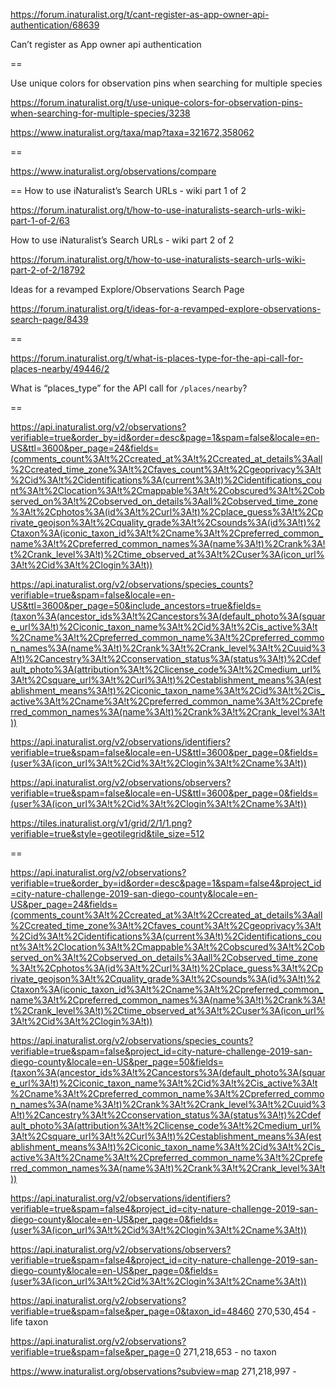 https://forum.inaturalist.org/t/cant-register-as-app-owner-api-authentication/68639

Can’t register as App owner api authentication

==

Use unique colors for observation pins when searching for multiple species

https://forum.inaturalist.org/t/use-unique-colors-for-observation-pins-when-searching-for-multiple-species/3238

https://www.inaturalist.org/taxa/map?taxa=321672,358062

==

https://www.inaturalist.org/observations/compare

==
How to use iNaturalist’s Search URLs - wiki part 1 of 2

https://forum.inaturalist.org/t/how-to-use-inaturalists-search-urls-wiki-part-1-of-2/63

How to use iNaturalist’s Search URLs - wiki part 2 of 2

https://forum.inaturalist.org/t/how-to-use-inaturalists-search-urls-wiki-part-2-of-2/18792

Ideas for a revamped Explore/Observations Search Page

https://forum.inaturalist.org/t/ideas-for-a-revamped-explore-observations-search-page/8439

==

https://forum.inaturalist.org/t/what-is-places-type-for-the-api-call-for-places-nearby/49446/2

What is “places_type” for the API call for `/places/nearby`?

==

https://api.inaturalist.org/v2/observations?verifiable=true&order_by=id&order=desc&page=1&spam=false&locale=en-US&ttl=3600&per_page=24&fields=(comments_count%3A!t%2Ccreated_at%3A!t%2Ccreated_at_details%3Aall%2Ccreated_time_zone%3A!t%2Cfaves_count%3A!t%2Cgeoprivacy%3A!t%2Cid%3A!t%2Cidentifications%3A(current%3A!t)%2Cidentifications_count%3A!t%2Clocation%3A!t%2Cmappable%3A!t%2Cobscured%3A!t%2Cobserved_on%3A!t%2Cobserved_on_details%3Aall%2Cobserved_time_zone%3A!t%2Cphotos%3A(id%3A!t%2Curl%3A!t)%2Cplace_guess%3A!t%2Cprivate_geojson%3A!t%2Cquality_grade%3A!t%2Csounds%3A(id%3A!t)%2Ctaxon%3A(iconic_taxon_id%3A!t%2Cname%3A!t%2Cpreferred_common_name%3A!t%2Cpreferred_common_names%3A(name%3A!t)%2Crank%3A!t%2Crank_level%3A!t)%2Ctime_observed_at%3A!t%2Cuser%3A(icon_url%3A!t%2Cid%3A!t%2Clogin%3A!t))

https://api.inaturalist.org/v2/observations/species_counts?verifiable=true&spam=false&locale=en-US&ttl=3600&per_page=50&include_ancestors=true&fields=(taxon%3A(ancestor_ids%3A!t%2Cancestors%3A(default_photo%3A(square_url%3A!t)%2Ciconic_taxon_name%3A!t%2Cid%3A!t%2Cis_active%3A!t%2Cname%3A!t%2Cpreferred_common_name%3A!t%2Cpreferred_common_names%3A(name%3A!t)%2Crank%3A!t%2Crank_level%3A!t%2Cuuid%3A!t)%2Cancestry%3A!t%2Cconservation_status%3A(status%3A!t)%2Cdefault_photo%3A(attribution%3A!t%2Clicense_code%3A!t%2Cmedium_url%3A!t%2Csquare_url%3A!t%2Curl%3A!t)%2Cestablishment_means%3A(establishment_means%3A!t)%2Ciconic_taxon_name%3A!t%2Cid%3A!t%2Cis_active%3A!t%2Cname%3A!t%2Cpreferred_common_name%3A!t%2Cpreferred_common_names%3A(name%3A!t)%2Crank%3A!t%2Crank_level%3A!t))

https://api.inaturalist.org/v2/observations/identifiers?verifiable=true&spam=false&locale=en-US&ttl=3600&per_page=0&fields=(user%3A(icon_url%3A!t%2Cid%3A!t%2Clogin%3A!t%2Cname%3A!t))

https://api.inaturalist.org/v2/observations/observers?verifiable=true&spam=false&locale=en-US&ttl=3600&per_page=0&fields=(user%3A(icon_url%3A!t%2Cid%3A!t%2Clogin%3A!t%2Cname%3A!t))

https://tiles.inaturalist.org/v1/grid/2/1/1.png?verifiable=true&style=geotilegrid&tile_size=512

==

https://api.inaturalist.org/v2/observations?verifiable=true&order_by=id&order=desc&page=1&spam=false4&project_id=city-nature-challenge-2019-san-diego-county&locale=en-US&per_page=24&fields=(comments_count%3A!t%2Ccreated_at%3A!t%2Ccreated_at_details%3Aall%2Ccreated_time_zone%3A!t%2Cfaves_count%3A!t%2Cgeoprivacy%3A!t%2Cid%3A!t%2Cidentifications%3A(current%3A!t)%2Cidentifications_count%3A!t%2Clocation%3A!t%2Cmappable%3A!t%2Cobscured%3A!t%2Cobserved_on%3A!t%2Cobserved_on_details%3Aall%2Cobserved_time_zone%3A!t%2Cphotos%3A(id%3A!t%2Curl%3A!t)%2Cplace_guess%3A!t%2Cprivate_geojson%3A!t%2Cquality_grade%3A!t%2Csounds%3A(id%3A!t)%2Ctaxon%3A(iconic_taxon_id%3A!t%2Cname%3A!t%2Cpreferred_common_name%3A!t%2Cpreferred_common_names%3A(name%3A!t)%2Crank%3A!t%2Crank_level%3A!t)%2Ctime_observed_at%3A!t%2Cuser%3A(icon_url%3A!t%2Cid%3A!t%2Clogin%3A!t))

https://api.inaturalist.org/v2/observations/species_counts?verifiable=true&spam=false&project_id=city-nature-challenge-2019-san-diego-county&locale=en-US&per_page=50&fields=(taxon%3A(ancestor_ids%3A!t%2Cancestors%3A(default_photo%3A(square_url%3A!t)%2Ciconic_taxon_name%3A!t%2Cid%3A!t%2Cis_active%3A!t%2Cname%3A!t%2Cpreferred_common_name%3A!t%2Cpreferred_common_names%3A(name%3A!t)%2Crank%3A!t%2Crank_level%3A!t%2Cuuid%3A!t)%2Cancestry%3A!t%2Cconservation_status%3A(status%3A!t)%2Cdefault_photo%3A(attribution%3A!t%2Clicense_code%3A!t%2Cmedium_url%3A!t%2Csquare_url%3A!t%2Curl%3A!t)%2Cestablishment_means%3A(establishment_means%3A!t)%2Ciconic_taxon_name%3A!t%2Cid%3A!t%2Cis_active%3A!t%2Cname%3A!t%2Cpreferred_common_name%3A!t%2Cpreferred_common_names%3A(name%3A!t)%2Crank%3A!t%2Crank_level%3A!t))

https://api.inaturalist.org/v2/observations/identifiers?verifiable=true&spam=false4&project_id=city-nature-challenge-2019-san-diego-county&locale=en-US&per_page=0&fields=(user%3A(icon_url%3A!t%2Cid%3A!t%2Clogin%3A!t%2Cname%3A!t))

https://api.inaturalist.org/v2/observations/observers?verifiable=true&spam=false4&project_id=city-nature-challenge-2019-san-diego-county&locale=en-US&per_page=0&fields=(user%3A(icon_url%3A!t%2Cid%3A!t%2Clogin%3A!t%2Cname%3A!t))

https://api.inaturalist.org/v2/observations?verifiable=true&spam=false&per_page=0&taxon_id=48460
270,530,454 - life taxon

https://api.inaturalist.org/v2/observations?verifiable=true&spam=false&per_page=0
271,218,653 - no taxon

https://www.inaturalist.org/observations?subview=map
271,218,997 -
